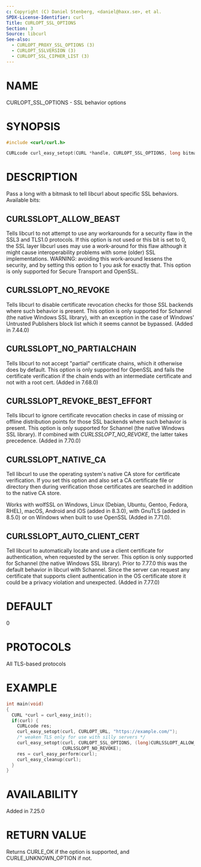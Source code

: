 ```yaml
---
c: Copyright (C) Daniel Stenberg, <daniel@haxx.se>, et al.
SPDX-License-Identifier: curl
Title: CURLOPT_SSL_OPTIONS
Section: 3
Source: libcurl
See-also:
  - CURLOPT_PROXY_SSL_OPTIONS (3)
  - CURLOPT_SSLVERSION (3)
  - CURLOPT_SSL_CIPHER_LIST (3)
---
```


# NAME

CURLOPT_SSL_OPTIONS - SSL behavior options

# SYNOPSIS

~~~c
#include <curl/curl.h>

CURLcode curl_easy_setopt(CURL *handle, CURLOPT_SSL_OPTIONS, long bitmask);
~~~

# DESCRIPTION

Pass a long with a bitmask to tell libcurl about specific SSL
behaviors. Available bits:

## CURLSSLOPT_ALLOW_BEAST

Tells libcurl to not attempt to use any workarounds for a security flaw in the
SSL3 and TLS1.0 protocols. If this option is not used or this bit is set to 0,
the SSL layer libcurl uses may use a work-around for this flaw although it
might cause interoperability problems with some (older) SSL implementations.
WARNING: avoiding this work-around lessens the security, and by setting this
option to 1 you ask for exactly that. This option is only supported for Secure
Transport and OpenSSL.

## CURLSSLOPT_NO_REVOKE

Tells libcurl to disable certificate revocation checks for those SSL backends
where such behavior is present. This option is only supported for Schannel
(the native Windows SSL library), with an exception in the case of Windows'
Untrusted Publishers block list which it seems cannot be bypassed. (Added in
7.44.0)

## CURLSSLOPT_NO_PARTIALCHAIN

Tells libcurl to not accept "partial" certificate chains, which it otherwise
does by default. This option is only supported for OpenSSL and fails the
certificate verification if the chain ends with an intermediate certificate
and not with a root cert. (Added in 7.68.0)

## CURLSSLOPT_REVOKE_BEST_EFFORT

Tells libcurl to ignore certificate revocation checks in case of missing or
offline distribution points for those SSL backends where such behavior is
present. This option is only supported for Schannel (the native Windows SSL
library). If combined with *CURLSSLOPT_NO_REVOKE*, the latter takes
precedence. (Added in 7.70.0)

## CURLSSLOPT_NATIVE_CA

Tell libcurl to use the operating system's native CA store for certificate
verification. If you set this option and also set a CA certificate file or
directory then during verification those certificates are searched in addition
to the native CA store.

Works with wolfSSL on Windows, Linux (Debian, Ubuntu, Gentoo, Fedora, RHEL),
macOS, Android and iOS (added in 8.3.0), with GnuTLS (added in 8.5.0) or on
Windows when built to use OpenSSL (Added in 7.71.0).

## CURLSSLOPT_AUTO_CLIENT_CERT

Tell libcurl to automatically locate and use a client certificate for
authentication, when requested by the server. This option is only supported
for Schannel (the native Windows SSL library). Prior to 7.77.0 this was the
default behavior in libcurl with Schannel. Since the server can request any
certificate that supports client authentication in the OS certificate store it
could be a privacy violation and unexpected.
(Added in 7.77.0)

# DEFAULT

0

# PROTOCOLS

All TLS-based protocols

# EXAMPLE

~~~c
int main(void)
{
  CURL *curl = curl_easy_init();
  if(curl) {
    CURLcode res;
    curl_easy_setopt(curl, CURLOPT_URL, "https://example.com/");
    /* weaken TLS only for use with silly servers */
    curl_easy_setopt(curl, CURLOPT_SSL_OPTIONS, (long)CURLSSLOPT_ALLOW_BEAST |
                     CURLSSLOPT_NO_REVOKE);
    res = curl_easy_perform(curl);
    curl_easy_cleanup(curl);
  }
}
~~~

# AVAILABILITY

Added in 7.25.0

# RETURN VALUE

Returns CURLE_OK if the option is supported, and CURLE_UNKNOWN_OPTION if not.
